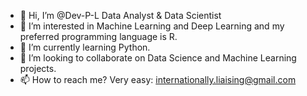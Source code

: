 - 👋 Hi, I’m @Dev-P-L Data Analyst & Data Scientist
- 👀 I’m interested in Machine Learning and Deep Learning and my preferred programming language is R.
- 🌱 I’m currently learning Python.
- 🤝 I’m looking to collaborate on Data Science and Machine Learning projects. 
- 📫 How to reach me? Very easy: internationally.liaising@gmail.com

<!---
Dev-P-L/Dev-P-L is a ✨ special ✨ repository because its `README.md` (this file) appears on your GitHub profile.
You can click the Preview link to take a look at your changes.
--->
